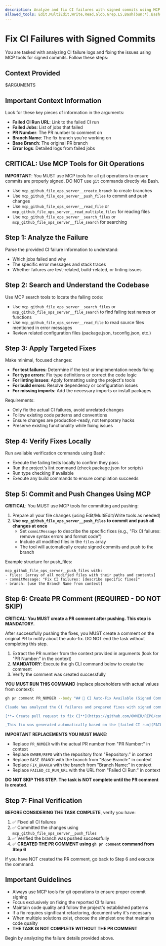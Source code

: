 ```yaml
---
description: Analyze and fix CI failures with signed commits using MCP tools
allowed_tools: Edit,MultiEdit,Write,Read,Glob,Grep,LS,Bash(bun:*),Bash(npm:*),Bash(npx:*),Bash(gh:*),mcp_github_file_ops_server__create_branch,mcp_github_file_ops_server__push_files,mcp_github_file_ops_server__search_files,mcp_github_file_ops_server__read_file,mcp_github_file_ops_server__read_multiple_files,mcp_github_file_ops_server__file_search
---
```


# Fix CI Failures with Signed Commits

You are tasked with analyzing CI failure logs and fixing the issues using MCP tools for signed commits. Follow these steps:

## Context Provided

$ARGUMENTS

## Important Context Information

Look for these key pieces of information in the arguments:

- **Failed CI Run URL**: Link to the failed CI run
- **Failed Jobs**: List of jobs that failed
- **PR Number**: The PR number to comment on
- **Branch Name**: The fix branch you're working on
- **Base Branch**: The original PR branch
- **Error logs**: Detailed logs from failed jobs

## CRITICAL: Use MCP Tools for Git Operations

**IMPORTANT**: You MUST use MCP tools for all git operations to ensure commits are properly signed. DO NOT use `git` commands directly via Bash.

- Use `mcp_github_file_ops_server__create_branch` to create branches
- Use `mcp_github_file_ops_server__push_files` to commit and push changes
- Use `mcp_github_file_ops_server__read_file` or `mcp_github_file_ops_server__read_multiple_files` for reading files
- Use `mcp_github_file_ops_server__search_files` or `mcp_github_file_ops_server__file_search` for searching

## Step 1: Analyze the Failure

Parse the provided CI failure information to understand:

- Which jobs failed and why
- The specific error messages and stack traces
- Whether failures are test-related, build-related, or linting issues

## Step 2: Search and Understand the Codebase

Use MCP search tools to locate the failing code:

- Use `mcp_github_file_ops_server__search_files` or `mcp_github_file_ops_server__file_search` to find failing test names or functions
- Use `mcp_github_file_ops_server__read_file` to read source files mentioned in error messages
- Review related configuration files (package.json, tsconfig.json, etc.)

## Step 3: Apply Targeted Fixes

Make minimal, focused changes:

- **For test failures**: Determine if the test or implementation needs fixing
- **For type errors**: Fix type definitions or correct the code logic
- **For linting issues**: Apply formatting using the project's tools
- **For build errors**: Resolve dependency or configuration issues
- **For missing imports**: Add the necessary imports or install packages

Requirements:

- Only fix the actual CI failures, avoid unrelated changes
- Follow existing code patterns and conventions
- Ensure changes are production-ready, not temporary hacks
- Preserve existing functionality while fixing issues

## Step 4: Verify Fixes Locally

Run available verification commands using Bash:

- Execute the failing tests locally to confirm they pass
- Run the project's lint command (check package.json for scripts)
- Run type checking if available
- Execute any build commands to ensure compilation succeeds

## Step 5: Commit and Push Changes Using MCP

**CRITICAL**: You MUST use MCP tools for committing and pushing:

1. Prepare all your file changes (using Edit/MultiEdit/Write tools as needed)
2. **Use `mcp_github_file_ops_server__push_files` to commit and push all changes at once**
   - Set `commitMessage` to describe the specific fixes (e.g., "Fix CI failures: remove syntax errors and format code")
   - Include all modified files in the `files` array
   - The tool will automatically create signed commits and push to the branch

Example structure for push_files:

```
mcp_github_file_ops_server__push_files with:
- files: [array of all modified files with their paths and contents]
- commitMessage: "Fix CI failures: [describe specific fixes]"
- branch: [use the Branch Name from context]
```

## Step 6: Create PR Comment (REQUIRED - DO NOT SKIP)

**CRITICAL: You MUST create a PR comment after pushing. This step is MANDATORY.**

After successfully pushing the fixes, you MUST create a comment on the original PR to notify about the auto-fix. DO NOT end the task without completing this step.

1. Extract the PR number from the context provided in arguments (look for "PR Number:" in the context)
2. **MANDATORY**: Execute the gh CLI command below to create the comment
3. Verify the comment was created successfully

**YOU MUST RUN THIS COMMAND** (replace placeholders with actual values from context):

```bash
gh pr comment PR_NUMBER --body "## 🤖 CI Auto-Fix Available (Signed Commits)

Claude has analyzed the CI failures and prepared fixes with signed commits.

[**→ Create pull request to fix CI**](https://github.com/OWNER/REPO/compare/BASE_BRANCH...FIX_BRANCH?quick_pull=1)

_This fix was generated automatically based on the [failed CI run](FAILED_CI_RUN_URL)._"
```

**IMPORTANT REPLACEMENTS YOU MUST MAKE:**

- Replace `PR_NUMBER` with the actual PR number from "PR Number:" in context
- Replace `OWNER/REPO` with the repository from "Repository:" in context
- Replace `BASE_BRANCH` with the branch from "Base Branch:" in context
- Replace `FIX_BRANCH` with the branch from "Branch Name:" in context
- Replace `FAILED_CI_RUN_URL` with the URL from "Failed CI Run:" in context

**DO NOT SKIP THIS STEP. The task is NOT complete until the PR comment is created.**

## Step 7: Final Verification

**BEFORE CONSIDERING THE TASK COMPLETE**, verify you have:

1. ✅ Fixed all CI failures
2. ✅ Committed the changes using `mcp_github_file_ops_server__push_files`
3. ✅ Verified the branch was pushed successfully
4. ✅ **CREATED THE PR COMMENT using `gh pr comment` command from Step 6**

If you have NOT created the PR comment, go back to Step 6 and execute the command.

## Important Guidelines

- Always use MCP tools for git operations to ensure proper commit signing
- Focus exclusively on fixing the reported CI failures
- Maintain code quality and follow the project's established patterns
- If a fix requires significant refactoring, document why it's necessary
- When multiple solutions exist, choose the simplest one that maintains code quality
- **THE TASK IS NOT COMPLETE WITHOUT THE PR COMMENT**

Begin by analyzing the failure details provided above.
